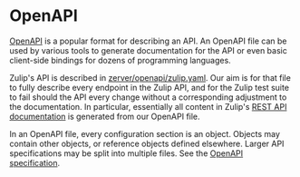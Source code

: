 # OpenAPI

[OpenAPI][openapi-spec] is a popular format for describing an API. An
OpenAPI file can be used by various tools to generate documentation
for the API or even basic client-side bindings for dozens of
programming languages.

Zulip's API is described in [zerver/openapi/zulip.yaml](https://raw.githubusercontent.com/zulip/zulip/main/zerver/openapi/zulip.yaml). Our aim is for that file to fully describe every endpoint in the Zulip API, and
for the Zulip test suite to fail should the API every change without a
corresponding adjustment to the documentation. In particular,
essentially all content in Zulip's [REST API
documentation](https://zulip.readthedocs.io/en/latest/documentation/api.html)
is generated from our OpenAPI file.

In an OpenAPI file, every configuration section is an object.
Objects may contain other objects, or reference objects defined
elsewhere. Larger API specifications may be split into multiple
files. See the [OpenAPI specification][openapi-spec].

[openapi-spec]: https://github.com/OAI/OpenAPI-Specification/#the-openapi-specification

